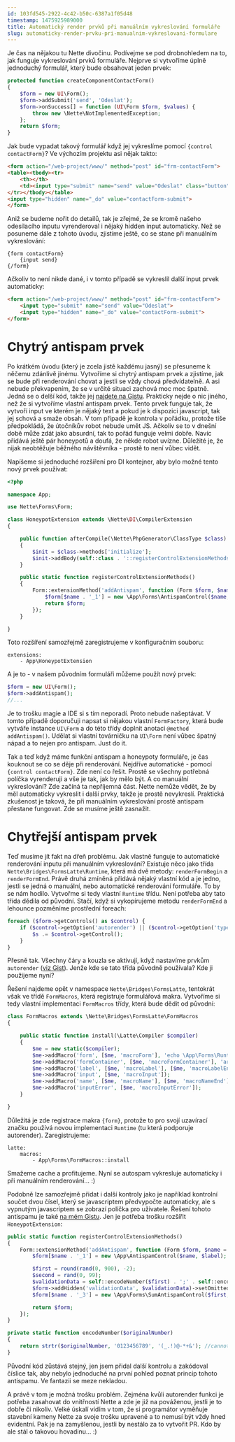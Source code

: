 ```yaml
---
id: 103fd545-2922-4c42-b50c-6387a1f05d48
timestamp: 1475925989000
title: Automatický render prvků při manuálním vykreslování formuláře
slug: automaticky-render-prvku-pri-manualnim-vykreslovani-formulare
---
```

Je čas na nějakou tu Nette divočinu. Podívejme se pod drobnohledem na to, jak funguje vykreslování prvků formuláře. Nejprve si vytvoříme úplně jednoduchý formulář, který bude obsahovat jeden prvek:

```php
protected function createComponentContactForm()
{
	$form = new UI\Form();
	$form->addSubmit('send', 'Odeslat');
	$form->onSuccess[] = function (UI\Form $form, $values) {
		throw new \Nette\NotImplementedException;
	};
	return $form;
}
```

Jak bude vypadat takový formulář když jej vykreslíme pomocí `{control contactForm}`? Ve výchozím projektu asi nějak takto:

```html
<form action="/web-project/www/" method="post" id="frm-contactForm">
<table><tbody><tr>
	<th></th>
	<td><input type="submit" name="send" value="Odeslat" class="button"></td>
</tr></tbody></table>
<input type="hidden" name="_do" value="contactForm-submit">
</form>
```

Aniž se budeme nořit do detailů, tak je zřejmé, že se kromě našeho odesílacího inputu vyrenderoval i nějaký hidden input automaticky. Než se posuneme dále z tohoto úvodu, zjistíme ještě, co se stane při manuálním vykreslování:

```latte
{form contactForm}
	{input send}
{/form}
```

Ačkoliv to není nikde dané, i v tomto případě se vykreslil další input prvek automaticky:

```html
<form action="/web-project/www/" method="post" id="frm-contactForm">
	<input type="submit" name="send" value="Odeslat">
	<input type="hidden" name="_do" value="contactForm-submit">
</form>
```

# Chytrý antispam prvek

Po krátkém úvodu (který je zcela jistě každému jasný) se přesuneme k něčemu zdánlivě jinému. Vytvoříme si chytrý antispam prvek a zjistíme, jak se bude při renderování chovat a jestli se vždy chová předvídatelně. A asi nebude překvapením, že se v určité situaci zachová moc moc špatně. Jedná se o delší kód, takže jej [najdete na Gistu](https://gist.github.com/mrtnzlml/95ac7726cf2788d83e3c87bc97dbef3a). Prakticky nejde o nic jiného, než že si vytvoříme vlastní antispam prvek. Tento prvek funguje tak, že vytvoří input ve kterém je nějaký text a pokud je k dispozici javascript, tak jej schová a smaže obsah. V tom případě je kontrola v pořádku, protože tiše předpokládá, že útočníkův robot nebude umět JS. Ačkoliv se to v dnešní době může zdát jako absurdní, tak to pořád funguje velmi dobře. Navíc přidává ještě pár honeypotů a doufá, že někde robot uvízne. Důležité je, že nijak neobtěžuje běžného návštěvníka - prostě to není vůbec vidět.

Napíšeme si jednoduché rozšíření pro DI kontejner, aby bylo možné tento nový prvek používat:

```php
<?php

namespace App;

use Nette\Forms\Form;

class HoneypotExtension extends \Nette\DI\CompilerExtension
{

	public function afterCompile(\Nette\PhpGenerator\ClassType $class)
	{
		$init = $class->methods['initialize'];
		$init->addBody(self::class . '::registerControlExtensionMethods();');
	}

	public static function registerControlExtensionMethods()
	{
		Form::extensionMethod('addAntispam', function (Form $form, $name = 'honeypot', $label = 'Vymažte toto pole') {
			$form[$name . '_1'] = new \App\Forms\AntispamControl($name, $label);
			return $form;
		});
	}

}
```

Toto rozšíření samozřejmě zaregistrujeme v konfiguračním souboru:

```neon
extensions:
	- App\HoneypotExtension
```

A je to - v našem původním formuláři můžeme použít nový prvek:

```php
$form = new UI\Form();
$form->addAntispam();
//...
```

Je to trošku magie a IDE si s tím neporadí. Proto nebude našeptávat. V tomto případě doporučuji napsat si nějakou vlastní `FormFactory`, která bude vytváře instance `UI\Form` a do této třídy doplnit anotaci `@method addAntispam()`. Udělat si vlastní továrničku na `UI\Form` není vůbec špatný nápad a to nejen pro antispam. Just do it.

Tak a teď když máme funkční antispam a honeypoty formuláře, je čas kouknout se co se děje při renderování. Nejdříve automatické - pomocí `{control contactForm}`. Zde není co řešit. Prostě se všechny potřebná políčka vyrenderují a vše je tak, jak by mělo být. A co manuální vykreslování? Zde začíná ta nepříjemná část. Nette nemůže vědět, že by měl automaticky vykreslit i další prvky, takže je prostě nevykreslí. Praktická zkušenost je taková, že při manuálním vykreslování prostě antispam přestane fungovat. Zde se musíme ještě zasnažit.

# Chytřejší antispam prvek

Teď musíme jít fakt na dřeň problému. Jak vlastně funguje to automatické renderování inputu při manuálním vykreslování? Existuje něco jako třída `Nette\Bridges\FormsLatte\Runtime`, která má dvě metody: `renderFormBegin` a `renderFormEnd`. Právě druhá zmíněná přidává nějaký vlastní kód a je jedno, jestli se jedná o manuální, nebo automatické renderování formuláře. To by se nám hodilo. Vytvořme si tedy vlastní `Runtime` třídu. Není potřeba aby tato třída dědila od původní. Stačí, když si vykopírujeme metodu `renderFormEnd` a lehounce pozměníme prostřední foreach:

```php
foreach ($form->getControls() as $control) {
	if ($control->getOption('autorender') || ($control->getOption('type') === 'hidden' && !$control->getOption('rendered'))) {
		$s .= $control->getControl();
	}
}
```

Přesně tak. Všechny čáry a kouzla se aktivují, když nastavíme prvkům `autorender` ([viz Gist](https://gist.github.com/mrtnzlml/95ac7726cf2788d83e3c87bc97dbef3a)). Jenže kde se tato třída původně používala? Kde ji použijeme nyní?

Řešení najdeme opět v namespace `Nette\Bridges\FormsLatte`, tentokrát však ve třídě `FormMacros`, která registruje formulářová makra. Vytvoříme si tedy vlastní implementaci `FormMacros` třídy, která bude dědit od původní:

```php
class FormMacros extends \Nette\Bridges\FormsLatte\FormMacros
{

	public static function install(\Latte\Compiler $compiler)
	{
		$me = new static($compiler);
		$me->addMacro('form', [$me, 'macroForm'], 'echo \App\Forms\Runtime::renderFormEnd(array_pop($this->global->formsStack));');
		$me->addMacro('formContainer', [$me, 'macroFormContainer'], 'array_pop($this->global->formsStack); $formContainer = $_form = end($this->global->formsStack)');
		$me->addMacro('label', [$me, 'macroLabel'], [$me, 'macroLabelEnd'], NULL, self::AUTO_EMPTY);
		$me->addMacro('input', [$me, 'macroInput']);
		$me->addMacro('name', [$me, 'macroName'], [$me, 'macroNameEnd'], [$me, 'macroNameAttr']);
		$me->addMacro('inputError', [$me, 'macroInputError']);
	}

}
```

Důležitá je zde registrace makra `{form}`, protože to pro svojí uzavírací značku používá novou implementaci `Runtime` (tu která podporuje autorender). Zaregistrujeme:

```neon
latte:
	macros:
		- App\Forms\FormMacros::install
```

Smažeme cache a profitujeme. Nyní se autospam vykresluje automaticky i při manuálním renderování... :)

Podobně lze samozřejmě přidat i další kontroly jako je například kontrolní součet dvou čísel, který se javascriptem předvypočte automaticky, ale s vypnutým javascriptem se zobrazí políčka pro uživatele. Řešení tohoto antispamu je také [na mém Gistu](https://gist.github.com/mrtnzlml/961c3e2368e98aaa433e02c6603a5086). Jen je potřeba trošku rozšířit `HoneypotExtension`:

```php
public static function registerControlExtensionMethods()
{
	Form::extensionMethod('addAntispam', function (Form $form, $name = 'honeypot', $label = 'Vymažte toto pole') {
		$form[$name . '_1'] = new \App\AntispamControl($name, $label);

		$first = round(rand(0, 900), -2);
		$second = rand(0, 99);
		$validationData = self::encodeNumber($first) . ';' . self::encodeNumber($second);
		$form->addHidden('validationData', $validationData)->setOmitted(TRUE)->setOption('autorender', TRUE);
		$form[$name . '_3'] = new \App\Forms\SumAntispamControl($first, $second, $validationData);

		return $form;
	});
}

private static function encodeNumber($originalNumber)
{
	return strtr($originalNumber, '0123456789', '(_.!)@-*+&'); //cannot contain ';' character
}
```

Původní kód zůstává stejný, jen jsem přidal další kontrolu a zakódoval číslice tak, aby nebylo jednoduché na první pohled poznat princip tohoto antispamu. Ve fantazii se meze nekladou.

A právě v tom je možná trošku problém. Zejména kvůli autorender funkci je potřeba zasahovat do vnitřností Nette a zde je již na pováženou, jestli je to dobře či nikoliv. Velké úskalí vidím v tom, že si programátor vyměňuje stavební kameny Nette za svoje trošku upravené a to nemusí být vždy hned evidentní. Pak je na zamyšlenou, jestli by nestálo za to vytvořit PR. Kdo by ale stál o takovou hovadinu... :)